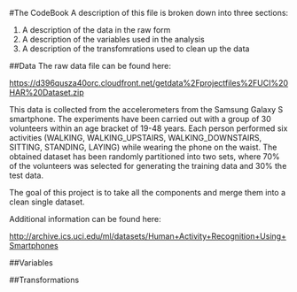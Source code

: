 #The CodeBook
A description of this file is broken down into three sections:

1. A description of the data in the raw form
2. A description of the variables used in the analysis
3. A description of the transfomrations used to clean up the data

##Data
The raw data file can be found here:

https://d396qusza40orc.cloudfront.net/getdata%2Fprojectfiles%2FUCI%20HAR%20Dataset.zip

This data is collected from the accelerometers from the Samsung Galaxy S smartphone. The experiments have been carried out with a group 
of 30 volunteers within an age bracket of 19-48 years. Each person performed six activities (WALKING, WALKING_UPSTAIRS, 
WALKING_DOWNSTAIRS, SITTING, STANDING, LAYING) while wearing the phone on the waist. The obtained dataset has been randomly partitioned 
into two sets, where 70% of the volunteers was selected for generating the training data and 30% the test data. 

The goal of this project is to take all the components and merge them into a clean single dataset.

Additional information can be found here:

http://archive.ics.uci.edu/ml/datasets/Human+Activity+Recognition+Using+Smartphones 

##Variables

##Transformations
